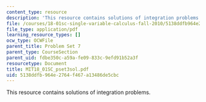 ```yaml
---
content_type: resource
description: 'This resource contains solutions of integration problems. '
file: /courses/18-01sc-single-variable-calculus-fall-2010/5138ddfb964e2764f467a13486de5cbc_MIT18_01SC_pset3sol.pdf
file_type: application/pdf
learning_resource_types: []
ocw_type: OCWFile
parent_title: Problem Set 7
parent_type: CourseSection
parent_uid: fdbe350c-a59a-fe09-833c-9efd91b52a3f
resourcetype: Document
title: MIT18_01SC_pset3sol.pdf
uid: 5138ddfb-964e-2764-f467-a13486de5cbc
---
```

This resource contains solutions of integration problems. 

